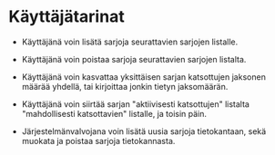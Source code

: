 # Käyttäjätarinat

* Käyttäjänä voin lisätä sarjoja seurattavien sarjojen listalle.
* Käyttäjänä voin poistaa sarjoja seurattavien sarjojen listalta.
* Käyttäjänä voin kasvattaa yksittäisen sarjan katsottujen jaksonen määrää yhdellä, tai kirjoittaa jonkin tietyn jaksomäärän.
* Käyttäjänä voin siirtää sarjan "aktiivisesti katsottujen" listalta "mahdollisesti katsottavien" listalle, ja toisin päin.


* Järjestelmänvalvojana voin lisätä uusia sarjoja tietokantaan, sekä muokata ja poistaa sarjoja tietokannasta.
